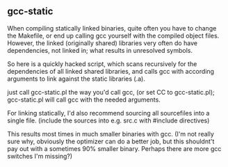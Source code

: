 ## gcc-static

When compiling statically linked binaries, quite often 
you have to change the Makefile, or end up calling gcc yourself with the compiled object files.
However, the linked (originally shared) libraries very often do have dependencies, not linked in;
what results in unresolved symbols.


So here is a quickly hacked script, which scans recursively for the dependencies 
of all linked shared libraries,
and calls gcc with according arguments to link against the static libraries (.a).


just call gcc-static.pl the way you'd call gcc, (or set CC to gcc-static.pl);
gcc-static.pl will call gcc with the needed arguments.



For linking statically, I'd also recommend sourcing all sourcefiles into 
a single file. (include the sources into e.g. src.c with #include directives)

This results most times in much smaller binaries with gcc.
(I'm not really sure why, obviously the optimizer can do a better job,
but this shouldnt't pay out with a sometimes 90% smaller binary.
Perhaps there are more gcc switches I'm missing?)





